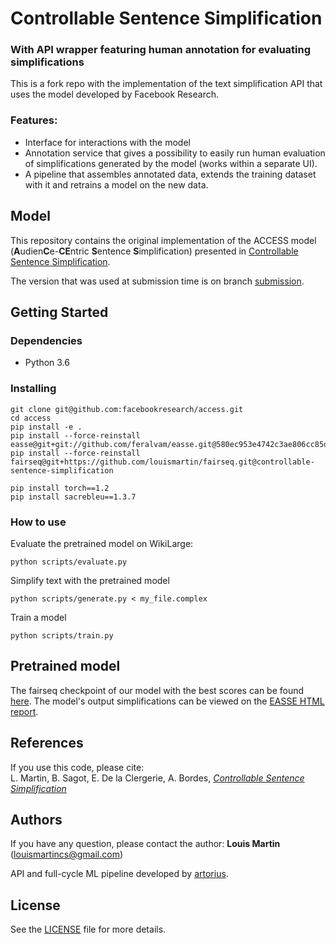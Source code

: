 # Controllable Sentence Simplification

### With API wrapper featuring human annotation for evaluating simplifications

This is a fork repo with the implementation of the text simplification API that uses the model developed by Facebook Research.

### Features: 
- Interface for interactions with the model
- Annotation service that gives a possibility to easily run human evaluation of simplifications generated by the model (works within a separate UI). 
- A pipeline that assembles annotated data, extends the training dataset with it and retrains a model on the new data. 

## Model

This repository contains the original implementation of the ACCESS model (**A**udien**C**e-**CE**ntric **S**entence **S**implification)  presented in [Controllable Sentence Simplification](https://arxiv.org/abs/1910.02677).

The version that was used at submission time is on branch [submission](https://github.com/facebookresearch/access/tree/submission).


## Getting Started

### Dependencies

* Python 3.6

### Installing

```
git clone git@github.com:facebookresearch/access.git
cd access
pip install -e .
pip install --force-reinstall easse@git+git://github.com/feralvam/easse.git@580ec953e4742c3ae806cc85d867c16e9f584505
pip install --force-reinstall fairseq@git+https://github.com/louismartin/fairseq.git@controllable-sentence-simplification

pip install torch==1.2
pip install sacrebleu==1.3.7
```

### How to use

Evaluate the pretrained model on WikiLarge:
```
python scripts/evaluate.py
```

Simplify text with the pretrained model
```
python scripts/generate.py < my_file.complex
```

Train a model
```
python scripts/train.py
```

## Pretrained model

The fairseq checkpoint of our model with the best scores can be found [here](http://dl.fbaipublicfiles.com/access/best_model.tar.gz).
The model's output simplifications can be viewed on the [EASSE HTML report](http://htmlpreview.github.io/?https://github.com/facebookresearch/access/blob/master/system_output/easse_report.html).

## References

If you use this code, please cite:  
L. Martin, B. Sagot, E. De la Clergerie, A. Bordes, [*Controllable Sentence Simplification*](https://arxiv.org/abs/1910.02677)

## Authors

If you have any question, please contact the author:
**Louis Martin** ([louismartincs@gmail.com](mailto:louismartincs@gmail.com))

API and full-cycle ML pipeline developed by [artorius](https://github.com/artoriusss?tab=repositories). 

## License

See the [LICENSE](LICENSE) file for more details.
